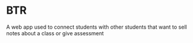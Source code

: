 # BTR
A web app used to connect students with other students that want to sell notes about a class or give assessment
